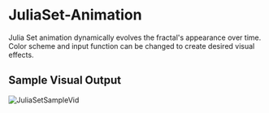 # JuliaSet-Animation
Julia Set animation dynamically evolves the fractal's appearance over time. Color scheme and input function can be changed to create desired visual effects.

## Sample Visual Output
![JuliaSetSampleVid](https://github.com/user-attachments/assets/34e02488-9fab-4842-85a4-ddaf99d07a21)
